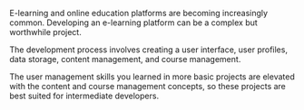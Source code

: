 E-learning and online education platforms are becoming increasingly common. Developing an e-learning platform can be a complex but worthwhile project.

The development process involves creating a user interface, user profiles, data storage, content management, and course management.

The user management skills you learned in more basic projects are elevated with the content and course management concepts, so these projects are best suited for intermediate developers.